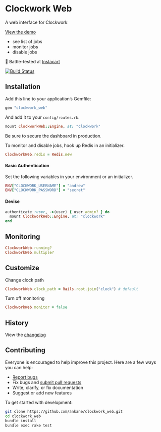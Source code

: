 # Clockwork Web

A web interface for Clockwork

[View the demo](https://clockwork.dokkuapp.com/)

- see list of jobs
- monitor jobs
- disable jobs

:tangerine: Battle-tested at [Instacart](https://www.instacart.com/opensource)

[![Build Status](https://github.com/ankane/clockwork_web/workflows/build/badge.svg?branch=master)](https://github.com/ankane/clockwork_web/actions)

## Installation

Add this line to your application’s Gemfile:

```ruby
gem "clockwork_web"
```

And add it to your `config/routes.rb`.

```ruby
mount ClockworkWeb::Engine, at: "clockwork"
```

Be sure to secure the dashboard in production.

To monitor and disable jobs, hook up Redis in an initializer.

```ruby
ClockworkWeb.redis = Redis.new
```

#### Basic Authentication

Set the following variables in your environment or an initializer.

```ruby
ENV["CLOCKWORK_USERNAME"] = "andrew"
ENV["CLOCKWORK_PASSWORD"] = "secret"
```

#### Devise

```ruby
authenticate :user, ->(user) { user.admin? } do
  mount ClockworkWeb::Engine, at: "clockwork"
end
```

## Monitoring

```ruby
ClockworkWeb.running?
ClockworkWeb.multiple?
```

## Customize

Change clock path

```ruby
ClockworkWeb.clock_path = Rails.root.join("clock") # default
```

Turn off monitoring

```ruby
ClockworkWeb.monitor = false
```

## History

View the [changelog](CHANGELOG.md)

## Contributing

Everyone is encouraged to help improve this project. Here are a few ways you can help:

- [Report bugs](https://github.com/ankane/clockwork_web/issues)
- Fix bugs and [submit pull requests](https://github.com/ankane/clockwork_web/pulls)
- Write, clarify, or fix documentation
- Suggest or add new features

To get started with development:

```sh
git clone https://github.com/ankane/clockwork_web.git
cd clockwork_web
bundle install
bundle exec rake test
```
